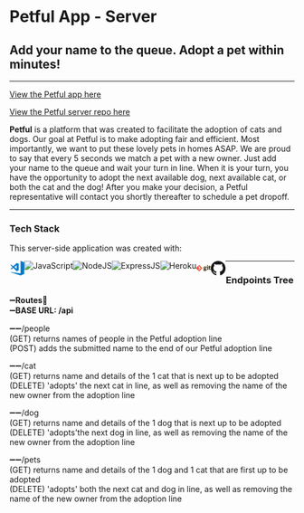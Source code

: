 # Petful App - Server

## Add your name to the queue. Adopt a pet within minutes!

---

[View the Petful app here]()

[View the Petful server repo here](https://github.com/sean21johnson/petful-client)

**Petful** is a platform that was created to facilitate the adoption of cats and dogs. Our goal at Petful is to make adopting fair and efficient. Most importantly, we want to put these lovely
pets in homes ASAP. We are proud to say that every 5 seconds we match a pet with a new owner. Just add your name to the queue and wait your turn in line. When it is your turn, you have the opportunity to adopt the next available dog, next available cat, or both the cat and the dog! After you make your decision, a Petful representative will contact you shortly thereafter to schedule a pet dropoff.

---

### Tech Stack

This server-side application was created with:

<img align="left" alt="Visual Studio Code" width="26px" src="https://raw.githubusercontent.com/github/explore/80688e429a7d4ef2fca1e82350fe8e3517d3494d/topics/visual-studio-code/visual-studio-code.png" />
<img align="left" alt="JavaScript" src="https://img.shields.io/badge/JavaScript-F7DF1E?style=for-the-badge&logo=javascript&logoColor=black" />
<img align="left" alt="NodeJS" src="https://img.shields.io/badge/Node.js-43853D?style=for-the-badge&logo=node.js&logoColor=white" />
<img align="left" alt="ExpressJS" src="https://img.shields.io/badge/Express.js-404D59?style=for-the-badge" />
<img align="left" alt="Heroku" src="https://img.shields.io/badge/Heroku-430098?style=for-the-badge&logo=heroku&logoColor=white" />
<img align="left" alt="Git" width="26px" src="https://raw.githubusercontent.com/github/explore/80688e429a7d4ef2fca1e82350fe8e3517d3494d/topics/git/git.png" />
<img align="left" alt="GitHub" width="26px" src="https://raw.githubusercontent.com/github/explore/78df643247d429f6cc873026c0622819ad797942/topics/github/github.png" />

---  

### Endpoints Tree

➖**Routes🔻**  
➖**BASE URL: /api**

➖➖/people  
(GET) returns names of people in the Petful adoption line  
(POST) adds the submitted name to the end of our Petful adoption line

➖➖/cat  
(GET) returns name and details of the 1 cat that is next up to be adopted  
(DELETE) 'adopts' the next cat in line, as well as removing the name of the new owner from the adoption line

➖➖/dog  
(GET) returns name and details of the 1 dog that is next up to be adopted  
(DELETE) 'adopts'the next dog in line, as well as removing the name of the new owner from the adoption line

➖➖/pets  
(GET) returns name and details of the 1 dog and 1 cat that are first up to be adopted  
(DELETE) 'adopts' both the next cat and dog in line, as well as removing the name of the new owner from the adoption line

